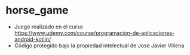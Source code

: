 # horse_game

- Juego realizado en el curso https://www.udemy.com/course/programacion-de-aplicaciones-android-kotlin/
- Código protegido bajo la propiedad intelectual de Jose Javier Villena
